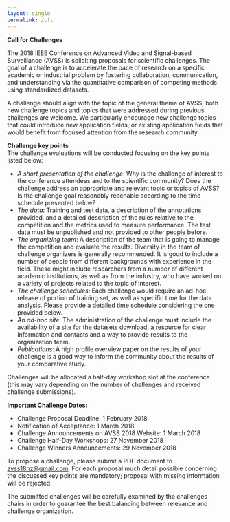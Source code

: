 ```yaml
---
layout: single
permalink: /cfc
---
```

**Call for Challenges**

The 2018 IEEE Conference on Advanced Video and Signal-based Surveillance (AVSS) is soliciting proposals for scientific challenges. The goal of a challenge is to accelerate the pace of research on a specific academic or industrial problem by fostering collaboration, communication, and understanding via the quantitative comparison of competing methods using standardized datasets.

A challenge should align with the topic of the general theme of AVSS; both new challenge topics and topics that were addressed during previous challenges are welcome. We particularly encourage new challenge topics that could introduce new application fields, or existing application fields that would benefit from focused attention from the research community.  

**Challenge key points**<br/>
The challenge evaluations will be conducted focusing on the key points listed below:

- *A short presentation of the challenge*: Why is the challenge of interest to the conference attendees and to the scientific community? Does the challenge address an appropriate and relevant topic or topics of AVSS? Is the challenge goal reasonably reachable according to the time schedule presented below?
- *The data*: Training and test data, a description of the annotations provided, and a detailed description of the rules relative to the competition and the metrics used to measure performance. The test data must be unpublished and not provided to other people before.
- *The organizing team*: A description of the team that is going to manage the competition and evaluate the results. Diversity in the team of challenge organizers is generally recommended. It is good to include a number of people from different backgrounds with experience in the field. These might include researchers from a number of different academic institutions, as well as from the industry, who have worked on a variety of projects related to the topic of interest.
- *The challenge schedules*: Each challenge would require an ad-hoc release of portion of training set, as well as specific time for the data analysis. Please provide a detailed time schedule considering the one provided below.
- *An ad-hoc site*: The administration of the challenge must include the availability of a site for the datasets download, a resource for clear information and contacts and a way to provide results to the organization teem.
- *Publications*: A high profile overview paper on the results of your challenge is a good way to inform the community about the results of your comparative study. 

Challenges will be allocated a half-day workshop slot at the conference (this may vary depending on the number of challenges and received challenge submissions).

**Important Challenge Dates:**<br/>
- Challenge Proposal Deadline: 1 February 2018
- Notification of Acceptance: 1 March 2018
- Challenge Announcements on AVSS 2018 Website: 1 March 2018
- Challenge Half-Day Workshops: 27 November 2018
- Challenge Winners Announcements: 29 November 2018

To propose a challenge, please submit a PDF document to <a href="mailto:avss18nz@gmail.com">avss18nz@gmail.com</a>. For each proposal much detail possible concerning the discussed key points are mandatory; proposal with missing information will be rejected.<br/>

The submitted challenges will be carefully examined by the challenges chairs in order to guarantee the best balancing between relevance and challenge organization.

